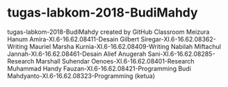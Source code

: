 # tugas-labkom-2018-BudiMahdy
tugas-labkom-2018-BudiMahdy created by GitHub Classroom
Meizura Hanum Amira-XI.6-16.62.08411-Desain
Gilbert Siregar-XI.6-16.62.08362-Writing
Mauriel Marsha Kurnia-XI.6-16.62.08409-Writing
Nabilah Miftachul Jannah-XI.6-16.62.08461-Desain
Alief Anugerah Sani-XI.6-16.62.08285-Research
Marshall Suhendar Oenoes-XI.6-16.62.08401-Research
Muhammad Handy Fauzan-XI.6-16.62.08421-Programming
Budi Mahdyanto-XI.6-16.62.08323-Programming (ketua)
